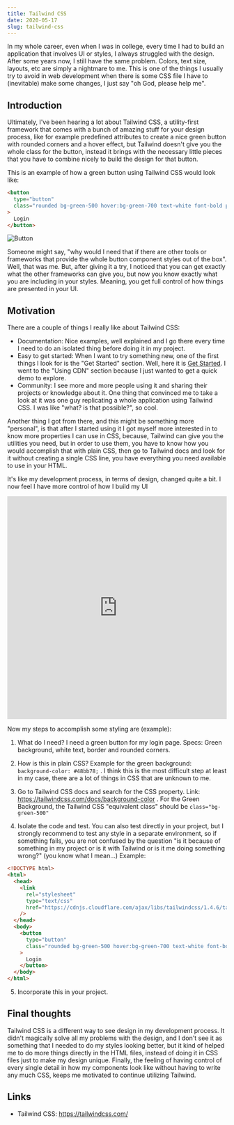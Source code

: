 ```yaml
---
title: Tailwind CSS
date: 2020-05-17
slug: tailwind-css
---
```


In my whole career, even when I was in college, every time I had to build an application that involves UI or styles, I always struggled with the design. After some years now, I still have the same problem. Colors, text size, layouts, etc are simply a nightmare to me. This is one of the things I usually try to avoid in web development when there is some CSS file I have to (inevitable) make some changes, I just say "oh God, please help me".

## Introduction

Ultimately, I've been hearing a lot about Tailwind CSS, a utility-first framework that comes with a bunch of amazing stuff for your design process, like for example predefined attributes to create a nice green button with rounded corners and a hover effect, but Tailwind doesn't give you the whole class for the button, instead it brings with the necessary little pieces that you have to combine nicely to build the design for that button.

This is an example of how a green button using Tailwind CSS would look like:

```html
<button
  type="button"
  class="rounded bg-green-500 hover:bg-green-700 text-white font-bold py-2 px-4 border-solid border-2 border-green-600 m-5"
>
  Login
</button>
```

![Button](https://res.cloudinary.com/dawontqn5/image/upload/v1589768733/ckinan.com/tailwind-green-button-v2_ivfgrd.png)

Someone might say, "why would I need that if there are other tools or frameworks that provide the whole button component styles out of the box". Well, that was me. But, after giving it a try, I noticed that you can get exactly what the other frameworks can give you, but now you know exactly what you are including in your styles. Meaning, you get full control of how things are presented in your UI.

## Motivation

There are a couple of things I really like about Tailwind CSS:

- Documentation: Nice examples, well explained and I go there every time I need to do an isolated thing before doing it in my project.
- Easy to get started: When I want to try something new, one of the first things I look for is the "Get Started" section. Well, here it is [Get Started](https://tailwindcss.com/docs/installation/). I went to the "Using CDN" section because I just wanted to get a quick demo to explore.
- Community: I see more and more people using it and sharing their projects or knowledge about it. One thing that convinced me to take a look at it was one guy replicating a whole application using Tailwind CSS. I was like "what? is that possible?", so cool.

Another thing I got from there, and this might be something more "personal", is that after I started using it I got myself more interested in to know more properties I can use in CSS, because, Tailwind can give you the utilities you need, but in order to use them, you have to know how you would accomplish that with plain CSS, then go to Tailwind docs and look for it without creating a single CSS line, you have everything you need available to use in your HTML.

It's like my development process, in terms of design, changed quite a bit. I now feel I have more control of how I build my UI

<iframe height="512" style="width: 100%;" scrolling="no" title="Tailwind login form" src="https://codepen.io/ckinan/embed/JjYePyW?height=512&theme-id=dark&default-tab=result" frameborder="no" allowtransparency="true" allowfullscreen="true">
  See the Pen <a href='https://codepen.io/ckinan/pen/JjYePyW'>Tailwind login form</a> by Cesar
  (<a href='https://codepen.io/ckinan'>@ckinan</a>) on <a href='https://codepen.io'>CodePen</a>.
</iframe>

Now my steps to accomplish some styling are (example):

1. What do I need? I need a green button for my login page. Specs: Green background, white text, border and rounded corners.

2. How is this in plain CSS? Example for the green background: `background-color: #48bb78;` . I think this is the most difficult step at least in my case, there are a lot of things in CSS that are unknown to me.

3. Go to Tailwind CSS docs and search for the CSS property. Link: https://tailwindcss.com/docs/background-color . For the Green Background, the Tailwind CSS "equivalent class" should be `class="bg-green-500"`

4. Isolate the code and test. You can also test directly in your project, but I strongly recommend to test any style in a separate environment, so if something fails, you are not confused by the question "is it because of something in my project or is it with Tailwind or is it me doing something wrong?" (you know what I mean...) Example:

```html
<!DOCTYPE html>
<html>
  <head>
    <link
      rel="stylesheet"
      type="text/css"
      href="https://cdnjs.cloudflare.com/ajax/libs/tailwindcss/1.4.6/tailwind.min.css"
    />
  </head>
  <body>
    <button
      type="button"
      class="rounded bg-green-500 hover:bg-green-700 text-white font-bold py-2 px-4 border-solid border-2 border-green-600 m-5"
    >
      Login
    </button>
  </body>
</html>
```

5. Incorporate this in your project.

## Final thoughts

Tailwind CSS is a different way to see design in my development process. It didn't magically solve all my problems with the design, and I don't see it as something that I needed to do my styles looking better, but it kind of helped me to do more things directly in the HTML files, instead of doing it in CSS files just to make my design unique. Finally, the feeling of having control of every single detail in how my components look like without having to write any much CSS, keeps me motivated to continue utilizing Tailwind.

## Links

- Tailwind CSS: https://tailwindcss.com/

